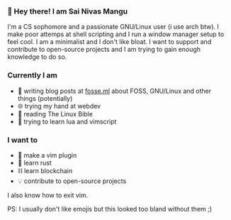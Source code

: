 ### 👋 Hey there! I am Sai Nivas Mangu

I'm a CS sophomore and a passionate GNU/Linux user (i use arch btw). I make poor attemps at shell scripting and I run a window manager setup to feel cool. I am a minimalist and I don't like bloat. I want to support and contribute to open-source projects and I am trying to gain enough knowledge to do so.

### Currently I am
- 📖 writing blog posts at [fosse.ml](https://fosse.ml) about FOSS, GNU/Linux and other things (potentially)
- 🌐 trying my hand at webdev
- 📖 reading The Linux Bible
- 📜 trying to learn lua and vimscript

### I want to
- 🔌 make a vim plugin
- 🦀 learn rust
- ⛓️  learn blockchain
- 💡 contribute to open-source projects

I also know how to exit vim.

PS: I usually don't like emojis but this looked too bland without them ;)
